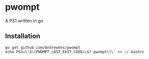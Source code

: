 # pwompt

A PS1 written in go

## Installation

```
go get github.com/AndrewVos/pwompt
echo PS1=\'$\(PWOMPT_LAST_EXIT_CODE=\$? pwompt\)\' >> ~/.bashrc
```
